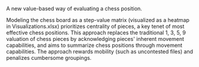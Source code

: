 A new value-based way of evaluating a chess position.

Modeling the chess board as a step-value matrix (visualized as a heatmap in Visualizations.xlsx) prioritizes centrality of pieces, a key tenet of most effective chess positions. This approach replaces the traditional 1, 3, 5, 9 valuation of chess pieces by acknowledging pieces' inherent movement capabilities, and aims to summarize chess positions through movement capabilities. The approach rewards mobility (such as uncontested files) and penalizes cumbersome groupings.